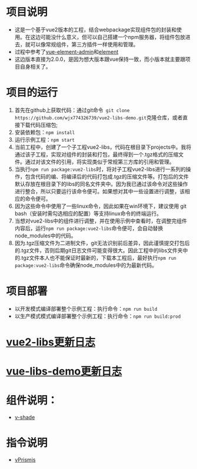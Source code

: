 # 项目说明
- 这是一个基于vue2版本的工程，结合webpackage实现组件包的封装和使用。在这边可能没什么意义，但可以自己搭建一个npm服务器，将组件包放进去，就可以像常规组件，第三方插件一样使用和管理。
- 过程中参考了[vue-element-admin](https://github.com/PanJiaChen/vue-element-admin.git)和[element](https://github.com/ElemeFE/element.git)
- 这边版本直接为2.0.0，是因为想大版本跟vue保持一致，而小版本就主要跟项目自身相关了。

# 项目的运行
1. 首先在github上获取代码：通过git命令` git clone https://github.com/wjx774326739/vue2-libs-demo.git`克隆仓库，或者直接下载代码压缩包;
2. 安装依赖包：`npm install `
3. 运行示例工程：`npm start`
4. 当前工程中，创建了一个子工程vue2-libs，代码在根目录下projects中。我将通过该子工程，实现对组件的封装和打包，最终得到一个.tgz格式的压缩文件。通过对该文件的引用，将实现类似于常规第三方库的引用和管理。
5. 当执行`npm run package:vue2-libs`时，将对子工程vue2-libs进行一系列的操作，包含代码的编、将编译后的代码打包成.tgz的压缩文件等。打包后的文件默认存放在根目录下的libs的同名文件夹中。因为我已通过该命令对这些操作进行整合，所以只要运行该命令便可。如果想对其中一些设置进行调整，该相应的命令便可。
6. 因为这些命令中使用了一些linux命令，因此如果在win环境下，建议使用 git bash（安装时需勾选相应的配置）等支持linux命令的终端运行。
7. 当想对vue2-libs中的组件进行调整，并在使用示例中查看时，在调整完组件内容后，运行`npm run package:vue2-libs`命令便可，会自动替换node_modules中的代码。
8. 因为.tgz压缩文件为二进制文件，git无法识别前后差异，因此谨慎提交打包后的.tgz文件，否则后期git日志文件可能变得很大。因此工程中的libs文件夹中的.tgz文件本人也不能保证时最新的，下载本工程后，最好执行`npm run package:vue2-libs`命令确保node_modules中的为最新代码。

# 项目部署
- 以开发模式编译部署整个示例工程：执行命令：`npm run build`
- 以生产模式模式编译部署整个示例工程：执行命令：`npm run build:prod`

# [vue2-libs更新日志](/projects/vue2-libs/changelog.md)

# [vue-libs-demo更新日志](/static/changelog.md)

# 组件说明：
- [v-shade](/src/app/components/shade-demo/readme.md)

# 指令说明
- [vPrismjs](/src/app/components/prismjs-demo/readme.md)